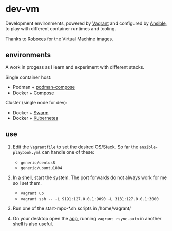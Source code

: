 # dev-vm

Development environments, powered by [Vagrant](https://www.vagrantup.com/) and configured by [Ansible](https://www.ansible.com/), to play with different container runtimes and tooling.

Thanks to [Roboxes](https://roboxes.org/) for the Virtual Machine images.

## environments

A work in progess as I learn and experiment with different stacks.

Single container host:

* Podman + [podman-compose](https://github.com/containers/podman-compose)
* Docker + [Compose](https://docs.docker.com/compose/)

Cluster (single node for dev):

* Docker + [Swarm](https://docs.docker.com/engine/swarm/)
* Docker + [Kubernetes](https://kubernetes.io/)

## use

1) Edit the `Vagrantfile` to set the desired OS/Stack. So far the `ansible-playbook.yml` can handle one of these:

   * `generic/centos8`
   * `generic/ubuntu1804`

2) In a shell, start the system. The port forwards do not always work for me so I set them.

   * `vagrant up`
   * `vagrant ssh -- -L 9191:127.0.0.1:9090 -L 3131:127.0.0.1:3000`

3) Run one of the start-mpc-*.sh scripts in /home/vagrant/

4) On your desktop open the [app](http://localhost:3131/), running `vagrant rsync-auto` in another shell is also useful.
